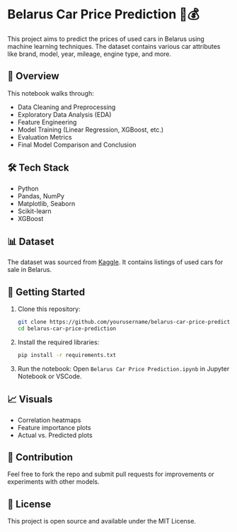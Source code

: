 # Belarus Car Price Prediction 🚗💰

This project aims to predict the prices of used cars in Belarus using machine learning techniques. The dataset contains various car attributes like brand, model, year, mileage, engine type, and more.

## 📌 Overview

This notebook walks through:
- Data Cleaning and Preprocessing
- Exploratory Data Analysis (EDA)
- Feature Engineering
- Model Training (Linear Regression, XGBoost, etc.)
- Evaluation Metrics
- Final Model Comparison and Conclusion

## 🛠️ Tech Stack

- Python
- Pandas, NumPy
- Matplotlib, Seaborn
- Scikit-learn
- XGBoost

## 📊 Dataset

The dataset was sourced from [Kaggle](https://www.kaggle.com/). It contains listings of used cars for sale in Belarus.

## 🚀 Getting Started

1. Clone this repository:
   ```bash
   git clone https://github.com/yourusername/belarus-car-price-prediction.git
   cd belarus-car-price-prediction
   ```

2. Install the required libraries:
   ```bash
   pip install -r requirements.txt
   ```

3. Run the notebook:
   Open `Belarus Car Price Prediction.ipynb` in Jupyter Notebook or VSCode.

## 📈 Visuals

- Correlation heatmaps
- Feature importance plots
- Actual vs. Predicted plots

## 🤝 Contribution

Feel free to fork the repo and submit pull requests for improvements or experiments with other models.

## 📄 License

This project is open source and available under the MIT License.
